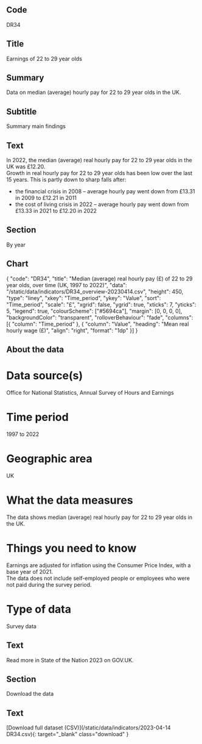 ## Code
DR34

## Title
Earnings of 22 to 29 year olds

## Summary
Data on median (average) hourly pay for 22 to 29 year olds in the UK.

## Subtitle
Summary main findings

## Text
In 2022, the median (average) real hourly pay for 22 to 29 year olds in the UK was £12.20.
<br>
Growth in real hourly pay for 22 to 29 year olds has been low over the last 15 years. This is partly down to sharp falls after:

<ul class="govuk-list">
<li>the financial crisis in 2008 – average hourly pay went down from £13.31 in 2009 to £12.21 in 2011</li>
<li>the cost of living crisis in 2022 – average hourly pay went down from £13.33 in 2021 to £12.20 in 2022</li>
</ul>

## Section
By year

## Chart
{ "code": "DR34", "title": "Median (average) real hourly pay (£) of 22 to 29 year olds, over time (UK, 1997 to 2022)", "data": "/static/data/indicators/DR34_overview-20230414.csv", "height": 450, "type": "liney", "xkey": "Time_period", "ykey": "Value", "sort": "Time_period", "scale": "£", "xgrid": false, "ygrid": true, "xticks": 7, "yticks": 5, "legend": true, "colourScheme": ["#5694ca"], "margin": [0, 0, 0, 0], "backgroundColor": "transparent", "rolloverBehaviour": "fade", "columns": [{ "column": "Time_period" }, { "column": "Value", "heading": "Mean real hourly wage (£)", "align": "right", "format": "1dp" }] }

## About the data
# Data source(s)
Office for National Statistics, Annual Survey of Hours and Earnings

# Time period
1997 to 2022

# Geographic area
UK

# What the data measures
The data shows median (average) real hourly pay for 22 to 29 year olds in the UK.

# Things you need to know
Earnings are adjusted for inflation using the Consumer Price Index, with a base year of 2021.
<br>
The data does not include self-employed people or employees who were not paid during the survey period.

# Type of data
Survey data

## Text
Read more in State of the Nation 2023 on GOV.UK.

## Section
Download the data

## Text
[Download full dataset (CSV)](/static/data/indicators/2023-04-14 DR34.csv){: target="_blank" class="download" }
